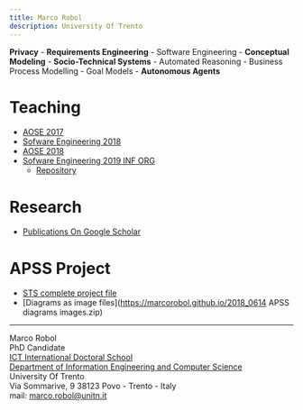 ```yaml
---
title: Marco Robol 
description: University Of Trento
---
```


__Privacy__ - __Requirements Engineering__ - Software Engineering - __Conceptual Modeling__ - __Socio-Technical Systems__ - Automated Reasoning - Business Process Modelling - Goal Models - __Autonomous Agents__

# Teaching

- [AOSE 2017](https://github.com/marcorobol/2017-AoseLab-VRep)
- [Sofware Engineering 2018](https://sites.google.com/a/unitn.it/software-engineering-ii---designing-applications-that-matter/home)
- [AOSE 2018](https://github.com/marcorobol/AoseDevKit2018-MultiAgentSystem)
- [Sofware Engineering 2019 INF ORG](https://sites.google.com/unitn.it/seii-inf-org-unitn/home?authuser=1)
  - [Repository](https://github.com/marcorobol/2018-Trento-SEII-INFORG)

# Research

- [Publications On Google Scholar](https://scholar.google.com/citations?hl=it&user=tjC052EAAAAJ&view_op=list_works&authuser=1&gmla=AJsN-F73127_EEiomB86q_n15QmdQF0hqon2Fk6P1Ibg_sihcBA_bTfbKsbxr9IVItht2IAmKi5mpILcQe8K9W2neQimi8-wmSM9WvfgNwE7g-FBDrFmsmI)

# APSS Project

- [STS complete project file](https://marcorobol.github.io/2018_0525_APSSv2Story1v3IMAGES.exp)
- [Diagrams as image files](https://marcorobol.github.io/2018_0614 APSS diagrams images.zip)

---
Marco Robol  
PhD Candidate  
[ICT International Doctoral School](http://ict.unitn.it/)  
[Department of Information Engineering and Computer Science](http://www.disi.unitn.it/)  
University Of Trento  
Via Sommarive, 9 38123 Povo - Trento - Italy  
mail: [marco.robol@unitn.it](marco.robol@unitn.it)  
